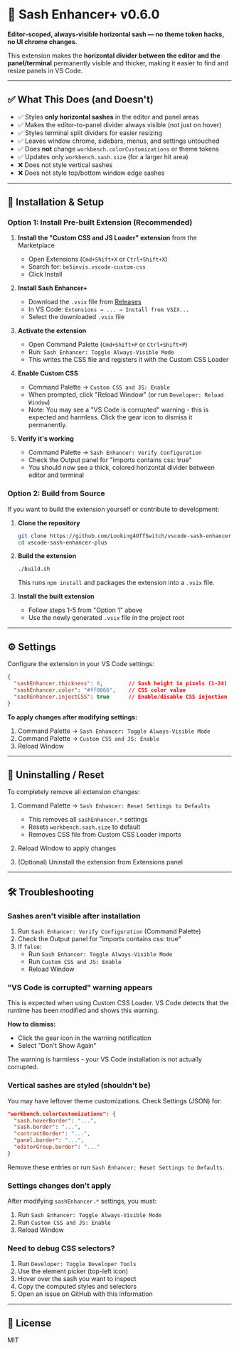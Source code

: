 # 🧩 Sash Enhancer+ v0.6.0
**Editor‑scoped, always‑visible horizontal sash — no theme token hacks, no UI chrome changes.**

This extension makes the **horizontal divider between the editor and the panel/terminal** permanently visible and thicker, making it easier to find and resize panels in VS Code.

---

## ✅ What This Does (and Doesn't)
- ✅ Styles **only horizontal sashes** in the editor and panel areas
- ✅ Makes the editor-to-panel divider always visible (not just on hover)
- ✅ Styles terminal split dividers for easier resizing
- ✅ Leaves window chrome, sidebars, menus, and settings untouched
- ✅ Does **not** change `workbench.colorCustomizations` or theme tokens
- ✅ Updates only `workbench.sash.size` (for a larger hit area)
- ❌ Does not style vertical sashes
- ❌ Does not style top/bottom window edge sashes

---

## 🔧 Installation & Setup

### Option 1: Install Pre-built Extension (Recommended)

1. **Install the "Custom CSS and JS Loader" extension** from the Marketplace
   - Open Extensions (`Cmd+Shift+X` or `Ctrl+Shift+X`)
   - Search for: `be5invis.vscode-custom-css`
   - Click Install

2. **Install Sash Enhancer+**
   - Download the `.vsix` file from [Releases](https://github.com/Looking4OffSwitch/vscode-sash-enhancer-plus/releases)
   - In VS Code: `Extensions → ... → Install from VSIX...`
   - Select the downloaded `.vsix` file

3. **Activate the extension**
   - Open Command Palette (`Cmd+Shift+P` or `Ctrl+Shift+P`)
   - Run: `Sash Enhancer: Toggle Always-Visible Mode`
   - This writes the CSS file and registers it with the Custom CSS Loader

4. **Enable Custom CSS**
   - Command Palette → `Custom CSS and JS: Enable`
   - When prompted, click "Reload Window" (or run `Developer: Reload Window`)
   - Note: You may see a "VS Code is corrupted" warning - this is expected and harmless. Click the gear icon to dismiss it permanently.

5. **Verify it's working**
   - Command Palette → `Sash Enhancer: Verify Configuration`
   - Check the Output panel for "imports contains css: true"
   - You should now see a thick, colored horizontal divider between editor and terminal

### Option 2: Build from Source

If you want to build the extension yourself or contribute to development:

1. **Clone the repository**
   ```bash
   git clone https://github.com/Looking4OffSwitch/vscode-sash-enhancer-plus.git
   cd vscode-sash-enhancer-plus
   ```

2. **Build the extension**
   ```bash
   ./build.sh
   ```
   This runs `npm install` and packages the extension into a `.vsix` file.

3. **Install the built extension**
   - Follow steps 1-5 from "Option 1" above
   - Use the newly generated `.vsix` file in the project root

---

## ⚙️ Settings

Configure the extension in your VS Code settings:

```json
{
  "sashEnhancer.thickness": 8,        // Sash height in pixels (1-24)
  "sashEnhancer.color": "#ff0066",    // CSS color value
  "sashEnhancer.injectCSS": true      // Enable/disable CSS injection
}
```

**To apply changes after modifying settings:**
1. Command Palette → `Sash Enhancer: Toggle Always-Visible Mode`
2. Command Palette → `Custom CSS and JS: Enable`
3. Reload Window

---

## 🧹 Uninstalling / Reset

To completely remove all extension changes:

1. Command Palette → `Sash Enhancer: Reset Settings to Defaults`
   - This removes all `sashEnhancer.*` settings
   - Resets `workbench.sash.size` to default
   - Removes CSS file from Custom CSS Loader imports

2. Reload Window to apply changes

3. (Optional) Uninstall the extension from Extensions panel

---

## 🛠 Troubleshooting

### Sashes aren't visible after installation

1. Run `Sash Enhancer: Verify Configuration` (Command Palette)
2. Check the Output panel for "imports contains css: true"
3. If `false`:
   - Run `Sash Enhancer: Toggle Always-Visible Mode`
   - Run `Custom CSS and JS: Enable`
   - Reload Window

### "VS Code is corrupted" warning appears

This is expected when using Custom CSS Loader. VS Code detects that the runtime has been modified and shows this warning.

**How to dismiss:**
- Click the gear icon in the warning notification
- Select "Don't Show Again"

The warning is harmless - your VS Code installation is not actually corrupted.

### Vertical sashes are styled (shouldn't be)

You may have leftover theme customizations. Check Settings (JSON) for:

```json
"workbench.colorCustomizations": {
  "sash.hoverBorder": "...",
  "sash.border": "...",
  "contrastBorder": "...",
  "panel.border": "...",
  "editorGroup.border": "..."
}
```

Remove these entries or run `Sash Enhancer: Reset Settings to Defaults`.

### Settings changes don't apply

After modifying `sashEnhancer.*` settings, you must:
1. Run `Sash Enhancer: Toggle Always-Visible Mode`
2. Run `Custom CSS and JS: Enable`
3. Reload Window

### Need to debug CSS selectors?

1. Run `Developer: Toggle Developer Tools`
2. Use the element picker (top-left icon)
3. Hover over the sash you want to inspect
4. Copy the computed styles and selectors
5. Open an issue on GitHub with this information

---

## 📄 License
MIT
